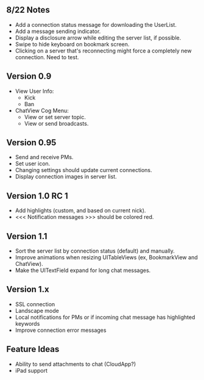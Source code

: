 ## 8/22 Notes
* Add a connection status message for downloading the UserList.
* Add a message sending indicator.
* Display a disclosure arrow while editing the server list, if possible.
* Swipe to hide keyboard on bookmark screen.
* Clicking on a server that's reconnecting might force a completely new connection. Need to test.

## Version 0.9
* View User Info:
    * Kick
    * Ban
* ChatView Cog Menu:
    * View or set server topic.
    * View or send broadcasts.

## Version 0.95
* Send and receive PMs.
* Set user icon.
* Changing settings should update current connections.
* Display connection images in server list.

## Version 1.0 RC 1
* Add highlights (custom, and based on current nick).
* <<< Notification messages >>> should be colored red.

## Version 1.1
* Sort the server list by connection status (default) and manually.
* Improve animations when resizing UITableViews (ex, BookmarkView and ChatView).
* Make the UITextField expand for long chat messages.

## Version 1.x
* SSL connection
* Landscape mode
* Local notifications for PMs or if incoming chat message has highlighted keywords
* Improve connection error messages

## Feature Ideas
* Ability to send attachments to chat (CloudApp?)
* iPad support